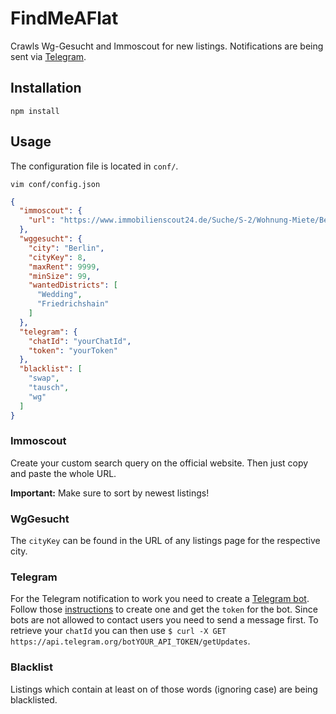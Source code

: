 # FindMeAFlat

Crawls Wg-Gesucht and Immoscout for new listings. Notifications are being sent
via [Telegram](https://telegram.org).

## Installation

```
npm install
```

## Usage

The configuration file is located in `conf/`.

```
vim conf/config.json
```

```json
{
  "immoscout": {
    "url": "https://www.immobilienscout24.de/Suche/S-2/Wohnung-Miete/Berlin/Berlin/Wedding-Wedding_Schoeneberg-Schoeneberg/-/99,00-/EURO--9999,00/-/-/false"
  },
  "wggesucht": {
    "city": "Berlin",
    "cityKey": 8,
    "maxRent": 9999,
    "minSize": 99,
    "wantedDistricts": [
      "Wedding",
      "Friedrichshain"
    ]
  },
  "telegram": {
    "chatId": "yourChatId",
    "token": "yourToken"
  },
  "blacklist": [
    "swap",
    "tausch",
    "wg"
  ]
}
```

### Immoscout

Create your custom search query on the official website. Then just copy and
paste the whole URL.

**Important:** Make sure to sort by newest listings!

### WgGesucht

The `cityKey` can be found in the URL of any listings page for the respective
city.

### Telegram

For the Telegram notification to work you need to create a [Telegram
bot](https://core.telegram.org/bots). Follow those
[instructions](https://core.telegram.org/bots#botfather) to create  one and get
the `token` for the bot. Since bots are not allowed to contact users you need
to send a message first. To retrieve your `chatId` you can then use `$ curl -X
GET https://api.telegram.org/botYOUR_API_TOKEN/getUpdates`.

### Blacklist

Listings which contain at least on of those words (ignoring case) are being blacklisted.
